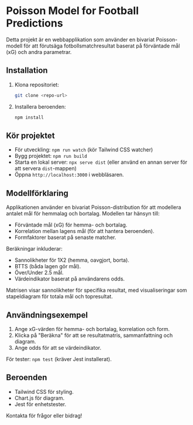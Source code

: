 # Poisson Model for Football Predictions

Detta projekt är en webbapplikation som använder en bivariat Poisson-modell för att förutsäga fotbollsmatchresultat baserat på förväntade mål (xG) och andra parametrar.

## Installation

1. Klona repositoriet:
   ```bash
   git clone <repo-url>
   ```
2. Installera beroenden:
   ```bash
   npm install
   ```

## Kör projektet

- För utveckling: `npm run watch` (kör Tailwind CSS watcher)
- Bygg projektet: `npm run build`
- Starta en lokal server: `npx serve dist` (eller använd en annan server för att servera `dist`-mappen)
- Öppna `http://localhost:3000` i webbläsaren.

## Modellförklaring

Applikationen använder en bivariat Poisson-distribution för att modellera antalet mål för hemmalag och bortalag. Modellen tar hänsyn till:
- Förväntade mål (xG) för hemma- och bortalag.
- Korrelation mellan lagens mål (för att hantera beroenden).
- Formfaktorer baserat på senaste matcher.

Beräkningar inkluderar:
- Sannolikheter för 1X2 (hemma, oavgjort, borta).
- BTTS (båda lagen gör mål).
- Över/Under 2.5 mål.
- Värdeindikator baserat på användarens odds.

Matrisen visar sannolikheter för specifika resultat, med visualiseringar som stapeldiagram för totala mål och topresultat.

## Användningsexempel

1. Ange xG-värden för hemma- och bortalag, korrelation och form.
2. Klicka på "Beräkna" för att se resultatmatris, sammanfattning och diagram.
3. Ange odds för att se värdeindikator.

För tester: `npm test` (kräver Jest installerat).

## Beroenden

- Tailwind CSS för styling.
- Chart.js för diagram.
- Jest för enhetstester.

Kontakta för frågor eller bidrag!